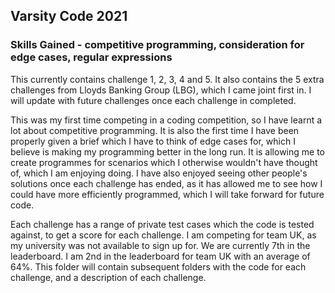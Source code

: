 ## Varsity Code 2021
### Skills Gained - competitive programming, consideration for edge cases, regular expressions

This currently contains challenge 1, 2, 3, 4 and 5. It also contains the 5 extra challenges from Lloyds Banking Group (LBG), which I came joint first in. I will update with future challenges once each challenge in completed.

This was my first time competing in a coding competition, so I have learnt a lot about competitive programming. It is also the first time I have been properly given a brief which I have to think of edge cases for, which I believe is making my programming better in the long run. It is allowing me to create programmes for scenarios which I otherwise wouldn't have thought of, which I am enjoying doing. I have also enjoyed seeing other people's solutions once each challenge has ended, as it has allowed me to see how I could have more efficiently programmed, which I will take forward for future code.

Each challenge has a range of private test cases which the code is tested against, to get a score for each challenge. I am competing for team UK, as my university was not available to sign up for. We are currently 7th in the leaderboard. I am 2nd in the leaderboard for team UK with an average of 64%. This folder will contain subsequent folders with the code for each challenge, and a description of each challenge. 
